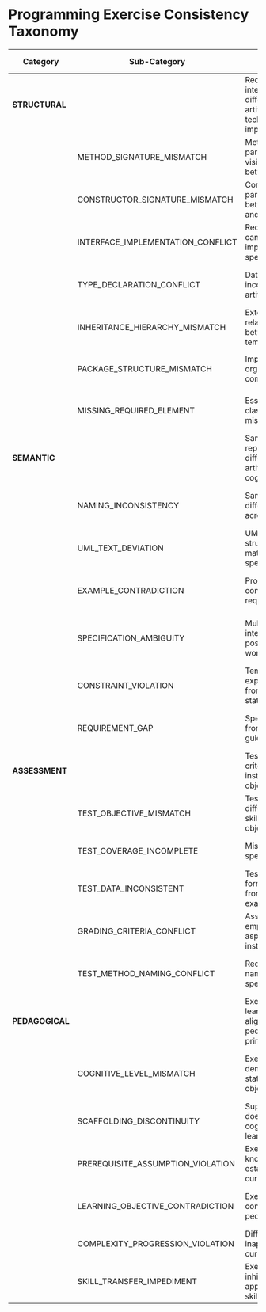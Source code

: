 # Programming Exercise Consistency Taxonomy

| **Category** | **Sub-Category** | **Definition** | **Example** | **Student Impact** |
|---|---|---|---|---|
| **STRUCTURAL** |  | Required interface/structure differs between artifacts, preventing technical implementation | | Cannot compile or implement solution |
|  | METHOD_SIGNATURE_MISMATCH | Method return type, parameters, or visibility differs between artifacts | Problem: `int calculateTotal()` → Template: `void calculateTotal()` | Cannot implement required functionality |
|  | CONSTRUCTOR_SIGNATURE_MISMATCH | Constructor parameters differ between specification and template | Problem: `Engine(power, car, oil)` → Template: `Engine(power, car)` | Cannot instantiate objects as specified |
|  | INTERFACE_IMPLEMENTATION_CONFLICT | Required interface cannot be implemented as specified | UML: implements Drawable → Template: no interface | Cannot fulfill contract requirements |
|  | TYPE_DECLARATION_CONFLICT | Data types inconsistent across artifacts | UML: String name → Template: int name | Cannot establish proper data structures |
|  | INHERITANCE_HIERARCHY_MISMATCH | Extends/implements relationships differ between UML and template | UML: extends Vehicle → Template: standalone class | Cannot establish proper class relationships |
|  | PACKAGE_STRUCTURE_MISMATCH | Import/package organization prevents compilation | Problem: `de.tum.cit.ase` → Template: `de.tum.in.ase.eist` | Cannot resolve dependencies |
|  | MISSING_REQUIRED_ELEMENT | Essential class/method/attribute missing from template | Problem: "implement getDuration()" → Template: method missing | Cannot complete required implementation |
| **SEMANTIC** |  | Same concept represented differently across artifacts, creating cognitive confusion | | Gets confused about what to implement |
|  | NAMING_INCONSISTENCY | Same concept has different names across artifacts | Problem: "calculateTotal" → Template: `getTotalCost()` | Terminology confusion blocks concept mapping |
|  | UML_TEXT_DEVIATION | UML diagram structure doesn't match textual specification | UML: composition → Text: "uses inheritance" | Visual-textual mismatch disrupts understanding |
|  | EXAMPLE_CONTRADICTION | Provided examples contradict stated requirements | Problem: "use ArrayList" → Example: uses HashMap | Conflicting models impede pattern recognition |
|  | SPECIFICATION_AMBIGUITY | Multiple valid interpretations possible from unclear wording | "implement calculateTotal" (algorithm unclear) | Multiple interpretations prevent focused learning |
|  | CONSTRAINT_VIOLATION | Template violates explicit constraints from problem statement | Problem: "use recursion" → Template: iterative skeleton | Implementation guidance contradicts requirements |
|  | REQUIREMENT_GAP | Specification missing from implementation guidance | Problem: "validate input" → Template: no validation hints | Missing guidance for required functionality |
| **ASSESSMENT** |  | Tests/evaluation criteria don't match instructional objectives | | Thinks they're correct but fails tests |
|  | TEST_OBJECTIVE_MISMATCH | Tests measure different cognitive skills than learning objectives | Objective: Design algorithms → Tests: Syntax checking | Tests different cognitive level than intended |
|  | TEST_COVERAGE_INCOMPLETE | Missing tests for specified functionality | Objective: Error handling → Tests: Happy path only | Critical skills go unevaluated |
|  | TEST_DATA_INCONSISTENT | Test data format/values differ from problem examples | Problem: Positive integers → Tests: Negative/zero | Assessment context differs from learning context |
|  | GRADING_CRITERIA_CONFLICT | Assessment emphasizes different aspects than instruction | Instructions: Efficiency → Grading: Correctness only | Mixed signals about valued skills |
|  | TEST_METHOD_NAMING_CONFLICT | Required test method names differ between specification sources | Problem: "testCalculateTotal" → Tests: "testTotalCalculation" | Cannot meet assessment requirements |
| **PEDAGOGICAL** |  | Exercise violates learning objective alignment and pedagogical design principles | | Undermines learning progression and skill development |
|  | COGNITIVE_LEVEL_MISMATCH | Exercise cognitive demands don't match stated learning objectives | Objective: "Apply OOP principles" → Exercise: memorize syntax | Bloom's taxonomy level confusion (Apply → Remember) |
|  | SCAFFOLDING_DISCONTINUITY | Support provided doesn't match cognitive demands of learning objectives | Complex design pattern → No architectural guidance | Zone of Proximal Development violation |
|  | PREREQUISITE_ASSUMPTION_VIOLATION | Exercise assumes knowledge/skills not established in curriculum sequence | Week 3 exercise requires lambdas (taught Week 8) | Curriculum sequencing violation |
|  | LEARNING_OBJECTIVE_CONTRADICTION | Exercise requirements contradict stated pedagogical goals | Objective: "Design clean code" → Template: promotes anti-patterns | Skill transfer impediment |
|  | COMPLEXITY_PROGRESSION_VIOLATION | Difficulty level inappropriate for curriculum sequence | Basic loops course → Advanced algorithm optimization | SOLO taxonomy level jump |
|  | SKILL_TRANSFER_IMPEDIMENT | Exercise design inhibits real-world application of learned skills | Artificial constraints that don't exist in practice | Transfer theory violation |
